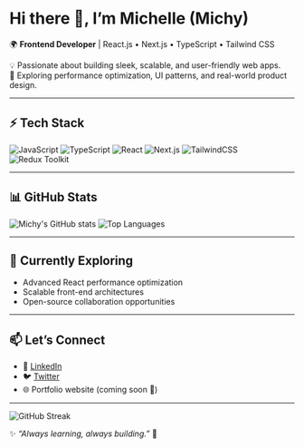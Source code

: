 # Hi there 👋, I’m Michelle (Michy)

🌍 **Frontend Developer** | React.js • Next.js • TypeScript • Tailwind CSS  

💡 Passionate about building sleek, scalable, and user-friendly web apps.  
🚀 Exploring performance optimization, UI patterns, and real-world product design.  

---

## ⚡ Tech Stack
![JavaScript](https://img.shields.io/badge/JavaScript-ES6+-yellow?logo=javascript)
![TypeScript](https://img.shields.io/badge/TypeScript-blue?logo=typescript)
![React](https://img.shields.io/badge/React-61DAFB?logo=react)
![Next.js](https://img.shields.io/badge/Next.js-000000?logo=next.js)
![TailwindCSS](https://img.shields.io/badge/Tailwind_CSS-38B2AC?logo=tailwind-css)
![Redux Toolkit](https://img.shields.io/badge/Redux_Toolkit-764ABC?logo=redux)

---

## 📊 GitHub Stats
![Michy's GitHub stats](https://github-readme-stats.vercel.app/api?username=MichelleUtomi&show_icons=true&theme=radical)
![Top Languages](https://github-readme-stats.vercel.app/api/top-langs/?username=MichelleUtomi&layout=compact&theme=radical)

---

## 🌱 Currently Exploring
- Advanced React performance optimization  
- Scalable front-end architectures  
- Open-source collaboration opportunities  

---

## 📫 Let’s Connect
- 💼 [LinkedIn](https://linkedin.com/in/your-link)  
- 🐦 [Twitter](https://twitter.com/your-handle)  
- 🌐 Portfolio website (coming soon 🚧)  

---

![GitHub Streak](https://github-readme-streak-stats.herokuapp.com/?user=MichelleUtomi&theme=radical)

✨ *“Always learning, always building.”* 🚀
